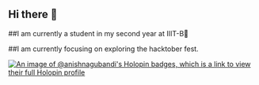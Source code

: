 ## Hi there 👋

##I am currently a student in my second year at IIIT-B🔭

##I am currently focusing on exploring the hacktober fest.

[![An image of @anishnagubandi's Holopin badges, which is a link to view their full Holopin profile](https://holopin.me/anishnagubandi)](https://holopin.io/@anishnagubandi)

